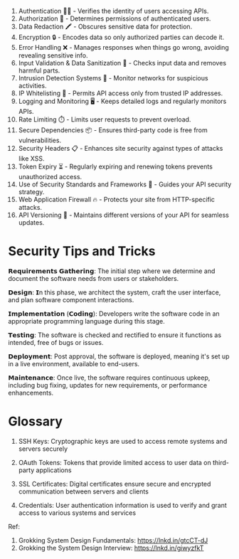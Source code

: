 1. Authentication 🕵️‍♀️ - Verifies the identity of users accessing APIs.
2. Authorization 🚦 - Determines permissions of authenticated users.
3. Data Redaction 🖍️ - Obscures sensitive data for protection.
4. Encryption 🔒 - Encodes data so only authorized parties can decode it.
5. Error Handling ❌ - Manages responses when things go wrong, avoiding revealing sensitive info.
6. Input Validation & Data Sanitization 🧹 - Checks input data and removes harmful parts.
7. Intrusion Detection Systems 👀 - Monitor networks for suspicious activities.
8. IP Whitelisting 📝 - Permits API access only from trusted IP addresses.
9. Logging and Monitoring 🖥️ - Keeps detailed logs and regularly monitors APIs.
10. Rate Limiting ⏱️ - Limits user requests to prevent overload.
11. Secure Dependencies 📦 - Ensures third-party code is free from vulnerabilities.
12. Security Headers 📋 - Enhances site security against types of attacks like XSS.
13. Token Expiry ⏳ - Regularly expiring and renewing tokens prevents unauthorized access.
14. Use of Security Standards and Frameworks 📘 - Guides your API security strategy.
15. Web Application Firewall 🔥 - Protects your site from HTTP-specific attacks.
16. API Versioning 🔄 - Maintains different versions of your API for seamless updates.

# Security Tips and Tricks
𝗥𝗲𝗾𝘂𝗶𝗿𝗲𝗺𝗲𝗻𝘁𝘀 𝗚𝗮𝘁𝗵𝗲𝗿𝗶𝗻𝗴: The initial step where we determine and document the software needs from users or stakeholders.

𝗗𝗲𝘀𝗶𝗴𝗻: 𝗜n this phase, we architect the system, craft the user interface, and plan software component interactions.

𝗜𝗺𝗽𝗹𝗲𝗺𝗲𝗻𝘁𝗮𝘁𝗶𝗼𝗻 (𝗖𝗼𝗱𝗶𝗻𝗴): Developers write the software code in an appropriate programming language during this stage.

𝗧𝗲𝘀𝘁𝗶𝗻𝗴: The software is checked and rectified to ensure it functions as intended, free of bugs or issues.

𝗗𝗲𝗽𝗹𝗼𝘆𝗺𝗲𝗻𝘁: Post approval, the software is deployed, meaning it's set up in a live environment, available to end-users.

𝗠𝗮𝗶𝗻𝘁𝗲𝗻𝗮𝗻𝗰𝗲: Once live, the software requires continuous upkeep, including bug fixing, updates for new requirements, or performance enhancements.

# Glossary
1. SSH Keys:
Cryptographic keys are used to access remote systems and servers securely

2. OAuth Tokens:
Tokens that provide limited access to user data on third-party applications

3. SSL Certificates:
Digital certificates ensure secure and encrypted communication between servers and clients

4. Credentials:
User authentication information is used to verify and grant access to various systems and services

Ref:
1) Grokking System Design Fundamentals: https://lnkd.in/gtcCT-dJ
2) Grokking the System Design Interview: https://lnkd.in/giwyzfkT
